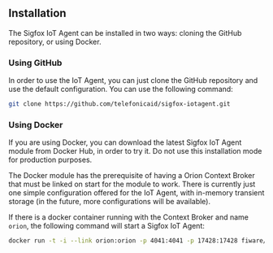 ## Installation

The Sigfox IoT Agent can be installed in two ways: cloning the GitHub repository, or using Docker.

### Using GitHub

In order to use the IoT Agent, you can just clone the GitHub repository and use the default configuration. You can use
the following command:

```bash
git clone https://github.com/telefonicaid/sigfox-iotagent.git
```

### Using Docker

If you are using Docker, you can download the latest Sigfox IoT Agent module from Docker Hub, in order to try it. Do not
use this installation mode for production purposes.

The Docker module has the prerequisite of having a Orion Context Broker that must be linked on start for the module to
work. There is currently just one simple configuration offered for the IoT Agent, with in-memory transient storage (in
the future, more configurations will be available).

If there is a docker container running with the Context Broker and name `orion`, the following command will start a
Sigfox IoT Agent:

```bash
docker run -t -i --link orion:orion -p 4041:4041 -p 17428:17428 fiware/sigfox-iotagent
```
